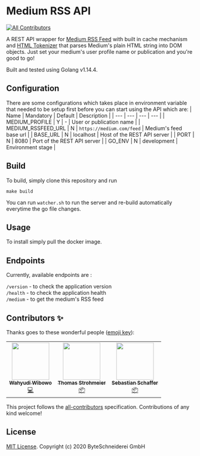 # Medium RSS API
<!-- ALL-CONTRIBUTORS-BADGE:START - Do not remove or modify this section -->
[![All Contributors](https://img.shields.io/badge/all_contributors-3-orange.svg?style=flat-square)](#contributors-)
<!-- ALL-CONTRIBUTORS-BADGE:END -->

A REST API wrapper for [Medium RSS Feed](https://help.medium.com/hc/en-us/articles/214874118-RSS-feeds) with built in cache mechanism and [HTML Tokenizer](https://godoc.org/golang.org/x/net/html) that parses Medium's plain HTML string into DOM objects. Just set your medium's user profile name or publication and you're good to go!  

Built and tested using Golang v1.14.4.

## Configuration

There are some configurations which takes place in environment variable that needed to be setup first before you can start using the API which are: 
| Name | Mandatory | Default | Description |
| --- | --- | --- | --- |
| MEDIUM_PROFILE | Y | - | User or publication name |
| MEDIUM_RSSFEED_URL | N | `https://medium.com/feed` | Medium's feed base url |
| BASE_URL | N | localhost | Host of the REST API server | 
| PORT | N | 8080 | Port of the REST API server |
| GO_ENV | N | development | Environment stage |

## Build
To build, simply clone this repository and run 
```
make build
```
You can run `watcher.sh` to run the server and re-build automatically everytime the go file changes.

## Usage 
To install simply pull the docker image.

## Endpoints

Currently, available endpoints are :  

`/version` - to check the application version  
`/health` - to check the application health  
`/medium` - to get the medium's RSS feed  

## Contributors ✨

Thanks goes to these wonderful people ([emoji key](https://allcontributors.org/docs/en/emoji-key)):

<!-- ALL-CONTRIBUTORS-LIST:START - Do not remove or modify this section -->
<!-- prettier-ignore-start -->
<!-- markdownlint-disable -->
<table>
  <tr>
    <td align="center"><a href="https://github.com/wahyudibo"><img src="https://avatars2.githubusercontent.com/u/4588408?v=4" width="100px;" alt=""/><br /><sub><b>Wahyudi Wibowo</b></sub></a><br /><a href="https://github.com/ByteSchneiderei/medium-rss-api/commits?author=wahyudibo" title="Code">💻</a></td>
    <td align="center"><a href="https://twitter.com/t_strohmeier"><img src="https://avatars3.githubusercontent.com/u/13830953?v=4" width="100px;" alt=""/><br /><sub><b>Thomas Strohmeier</b></sub></a><br /><a href="#platform-tstrohmeier" title="Packaging/porting to new platform">📦</a></td>
    <td align="center"><a href="https://github.com/SebiSpace"><img src="https://avatars2.githubusercontent.com/u/10374656?v=4" width="100px;" alt=""/><br /><sub><b>Sebastian Schaffer</b></sub></a><br /><a href="#platform-SebiSpace" title="Packaging/porting to new platform">📦</a></td>
  </tr>
</table>

<!-- markdownlint-enable -->
<!-- prettier-ignore-end -->
<!-- ALL-CONTRIBUTORS-LIST:END -->

This project follows the [all-contributors](https://github.com/all-contributors/all-contributors) specification. Contributions of any kind welcome!

## License
[MIT License](https://github.com/ByteSchneiderei/medium-rss-api/blob/master/LICENSE). Copyright (c) 2020 ByteSchneiderei GmbH
